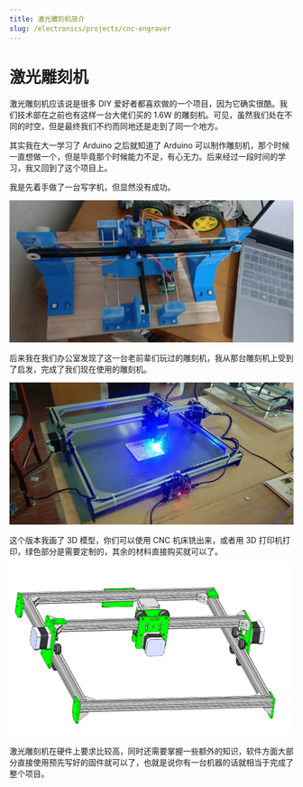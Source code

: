 ```yaml
---
title: 激光雕刻机简介
slug: /electronics/projects/cnc-engraver
---
```


# 激光雕刻机

激光雕刻机应该说是很多 DIY 爱好者都喜欢做的一个项目，因为它确实很酷。我们技术部在之前也有这样一台大佬们买的 1.6W 的雕刻机。可见，虽然我们处在不同的时空，但是最终我们不约而同地还是走到了同一个地方。

其实我在大一学习了 Arduino 之后就知道了 Arduino 可以制作雕刻机，那个时候一直想做一个，但是毕竟那个时候能力不足，有心无力。后来经过一段时间的学习，我又回到了这个项目上。

我是先着手做了一台写字机，但显然没有成功。

![Plotter](./images/0-1.jpeg)

后来我在我们办公室发现了这一台老前辈们玩过的雕刻机，我从那台雕刻机上受到了启发，完成了我们现在使用的雕刻机。

![Engraver](./images/0-2.jpg)

这个版本我画了 3D 模型，你们可以使用 CNC 机床铣出来，或者用 3D 打印机打印，绿色部分是需要定制的，其余的材料直接购买就可以了。

![3D viewer](./images/0-3.png)

激光雕刻机在硬件上要求比较高，同时还需要掌握一些额外的知识，软件方面大部分直接使用预先写好的固件就可以了，也就是说你有一台机器的话就相当于完成了整个项目。
